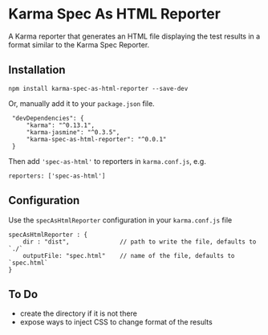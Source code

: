 # Karma Spec As HTML Reporter

A Karma reporter that generates an HTML file displaying the test results in a format similar to the Karma Spec Reporter.


## Installation

    npm install karma-spec-as-html-reporter --save-dev

Or, manually add it to your `package.json` file.

     "devDependencies": {
         "karma": "^0.13.1",
         "karma-jasmine": "^0.3.5",
         "karma-spec-as-html-reporter": "^0.0.1"
     }

Then add ``'spec-as-html'`` to reporters in `karma.conf.js`, e.g.

    reporters: ['spec-as-html']


## Configuration

Use the `specAsHtmlReporter` configuration in your `karma.conf.js` file

    specAsHtmlReporter : {
        dir : "dist",              // path to write the file, defaults to `./`
        outputFile: "spec.html"    // name of the file, defaults to `spec.html`
    }


## To Do

- create the directory if it is not there
- expose ways to inject CSS to change format of the results





